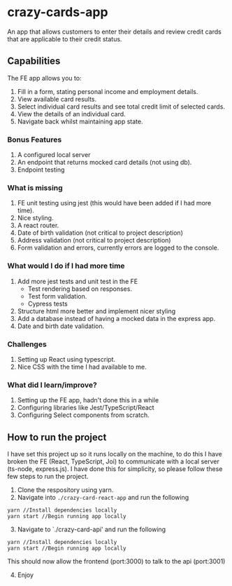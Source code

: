 # crazy-cards-app
 An app that allows customers to enter their details and review credit cards that are applicable to their credit status.

## Capabilities

The FE app allows you to: 

1. Fill in a form, stating personal income and employment details.
2. View available card results.
3. Select individual card results and see total credit limit of selected cards.
4. View the details of an individual card.
5. Navigate back whilst maintaining app state.

### Bonus Features
1. A configured local server
2. An endpoint that returns mocked card details (not using db).
3. Endpoint testing

### What is missing
1. FE unit testing using jest (this would have been added if I had more time).
2. Nice styling.
3. A react router.
4. Date of birth validation (not critical to project description)
5. Address validation (not critical to project description)
6. Form validation and errors, currently errors are logged to the console. 

### What would I do if I had more time
1. Add more jest tests and unit test in the FE
    - Test rendering based on responses.
    - Test form validation.
    - Cypress tests
2. Structure html more better and implement nicer styling
3. Add a database instead of having a mocked data in the express app.
4. Date and birth date validation.

### Challenges
1. Setting up React using typescript.
2. Nice CSS with the time I had available to me. 

### What did I learn/improve?
1. Setting up the FE app, hadn't done this in a while
2. Configuring libraries like Jest/TypeScript/React
3. Configuring Select components from scratch. 

## How to run the project 
I have set this project up so it runs locally on the machine, to do this I have broken the FE (React, TypeScript, Joi) to communicate with 
a local server (ts-node, express.js). I have done this for simplicity, so please follow these few steps to run the project.

1. Clone the respository using yarn.
2. Navigate into `./crazy-card-react-app` and run the following

```
yarn //Install dependencies locally
yarn start //Begin running app locally
```
3. Navigate to `./crazy-card-api' and run the following

```
yarn //Install dependencies locally
yarn start //Begin running app locally
```
This should now allow the frontend (port:3000) to talk to the api (port:3001)

4. Enjoy